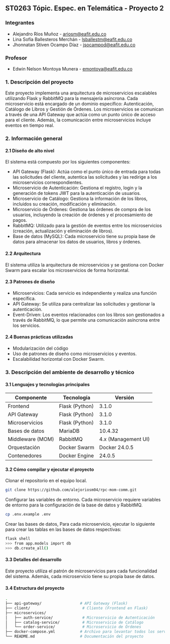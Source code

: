 ## ST0263 Tópic. Espec. en Telemática - Proyecto 2

### Integrantes

- Alejandro Ríos Muñoz - ariosm@eafit.edu.co
- Lina Sofía Ballesteros Merchán - lsballestm@eafit.edu.co
- Jhonnatan Stiven Ocampo Díaz - jsocampod@eafit.edu.co

### Profesor

- Edwin Nelson Montoya Munera - emontoya@eafit.edu.co

### 1. Descripción del proyecto

Este proyecto implementa una arquitectura de microservicios escalables utilizando Flask y RabbitMQ para la mensajería asíncrona. Cada microservicio está encargado de un dominio específico: Autenticación, Catálogo de Libros y Gestión de Órdenes. Los microservicios se comunican a través de una API Gateway que actúa como un punto único de acceso para el cliente. Además, la comunicación entre microservicios incluye eventos en tiempo real.

### 2. Información general

#### 2.1 Diseño de alto nivel
El sistema está compuesto por los siguientes componentes:
- API Gateway (Flask): Actúa como el punto único de entrada para todas las solicitudes del cliente, autentica las solicitudes y las redirige a los microservicios correspondientes.
- Microservicio de Autenticación: Gestiona el registro, login y la generación de tokens JWT para la autenticación de usuarios.
- Microservicio de Catálogo: Gestiona la información de los libros, incluidos su creación, modificación y eliminación.
- Microservicio de Órdenes: Gestiona las órdenes de compra de los usuarios, incluyendo la creación de órdenes y el procesamiento de pagos.
- RabbitMQ: Utilizado para la gestión de eventos entre los microservicios (creación, actualización y eliminación de libros).
- Base de datos (MySQL): Cada microservicio tiene su propia base de datos para almacenar los datos de usuarios, libros y órdenes.

#### 2.2 Arquitectura
El sistema utiliza la arquitectura de microservicios y se gestiona con Docker Swarm para escalar los microservicios de forma horizontal.

#### 2.3 Patrones de diseño
- Microservicios: Cada servicio es independiente y realiza una función específica.
- API Gateway: Se utiliza para centralizar las solicitudes y gestionar la autenticación.
- Event-Driven: Los eventos relacionados con los libros son gestionados a través de RabbitMQ, lo que permite una comunicación asíncrona entre los servicios.

#### 2.4 Buenas prácticas utilizadas
- Modularización del código
- Uso de patrones de diseño como microservicios y eventos.
- Escalabilidad horizontal con Docker Swarm.

### 3. Descripción del ambiente de desarrollo y técnico
#### 3.1 Lenguajes y tecnologías principales

| Componente           | Tecnología         | Versión               |
|----------------------|--------------------|------------------------|
| Frontend             | Flask (Python)     | 3.1.0                 |
| API Gateway          | Flask (Python)     | 3.1.0                 |
| Microservicios       | Flask (Python)     | 3.1.0                 |
| Bases de datos       | MariaDB            | 10.4.32               |
| Middleware (MOM)     | RabbitMQ           | 4.x (Management UI)   |
| Orquestación         | Docker Swarm       | Docker 24.0.5         |
| Contenedores         | Docker Engine      | 24.0.5                |

#### 3.2 Cómo compilar y ejecutar el proyecto

Clonar el repositorio en el equipo local.
```bash
git clone https://github.com/alejoriosm04/rpc-mom-comm.git
```

Configurar las variables de entorno. Cada microservicio requiere variables de entorno para la configuración de la base de datos y RabbitMQ.
```bash
cp .env.example .env
```

Crear las bases de datos, Para cada microservicio, ejecutar lo siguiente para crear las tablas en las bases de datos respectivas:
```bash
flask shell
>>> from app.models import db
>>> db.create_all()
```

#### 3.3 Detalles del desarrollo
Este proyecto utiliza el patrón de microservicios para cada funcionalidad del sistema. Además, cada microservicio tiene su propia base de datos.

#### 3.4 Estructura del proyecto
```bash
.
├── api-gateway/                 # API Gateway (Flask)
├── client/                       # Cliente (Frontend en Flask)
├── microservices/
│   ├── auth-service/             # Microservicio de Autenticación
│   ├── catalog-service/          # Microservicio de Catálogo
│   └── order-service/            # Microservicio de Órdenes
├── docker-compose.yml           # Archivo para levantar todos los servicios
└── README.md                    # Documentación del proyecto

```





